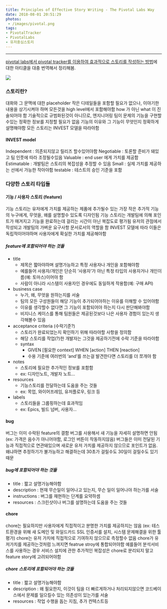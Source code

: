 ```yaml
---
title: Principles of Effective Story Writing - The Pivotal Labs Way
date: 2018-08-01 20:51:29
photos:
 - /images/pivotal.png
tags:
- PivotalTracker
- PivotalLabs
- 유저중심스토리
---
```

----------------------
[pivotal labs에서 pivotal tracker를 이용하여 효과적으로 스토리를 작성하는 방법](https://www.pivotaltracker.com/blog/principles-of-effective-story-writing-the-pivotal-labs-way/)에 대한 아티클을 대충 번역해서 정리해봄.

![](/images/pivotal.png)

### 스토리란?

대화와 그 문맥에 대한 placeholder
작은 디테일들을 포함할 필요가 없으나, 이야기한 내용을 상기시켜야 하며 모든것을 high level에서 포함해야함
how 가 아닌 what 이 진술되어야 함
기술적으로 규범화된것이 아니므로, 엔지니어링 팀이 문제의 기능을 구현할 수있는 정확한 정보를 지정할 필요가 없음
기능의 이유와 그 기능이 무엇인지 정확하게 설명해야함
모든 스토리는 INVEST 모델을 따라야함

#### INVEST model
Independent : 의존되지않고 릴리즈 할수있어야함
Negotiable : 토론할 준비가 돼있고 팀 인풋에 따라 조정될수있음
Valuable : end user 에게 가치를 제공함
Estimatable : 개발팀은 스토리의 복잡성을 추정할 수 있음
Small : 실제 가치를 제공하는 선에서 가능한 작아야함
testable : 테스트의 승인 기준을 포함



### 다양한 스토리 타입들
#### 기능 / 사용자 스토리 (feature)
기능 스토리는 유저에게 가치를 제공하는 제품에 추가될수 있는 가장 작은 추가적 기능의 누구에게, 무엇을, 왜를 설명할수 있도록 디자인됨
기능 스토리는 개발팀에 의해 포인트가 매겨지고 기능을 완료하는데 걸리는 시간이 아닌 복잡도로 평가됨
유저의 관점에서 작성되고 개발팀의 가벼운 요구사항 문서로서의 역할을 함
INVEST 모델에 따라 이들은 독립적이어야하며 사용자에게 확실한 가치를 제공해야함
##### feature에 포함되어야 하는 것들
- title
  - 제목은 짧아야하며 설명가능하고 특정 사용자나 개인을 포함해야함
  - 예를들어 사용자/개인은 단순히 ‘사용자’가 아닌 특정 타입의 사용자거나 개인이름(예: 토마스)이어야 함
  - 사람이 아니라 시스템이 사용자인 경우에도 동일하게 작용함(예: 구매 API)
- business case
  - 누가, 왜, 무엇을 원하는지를 서술
  - 팀의 모든 구성원들이 해당 기능이 추가되어야하는 이유를 이해할 수 있어야함
  - 이유를 생각할수 없다면 그 기능이 포함되어야 하는지 다시 판단해봐야함
  - 비지니스 케이스를 통해 팀원들은 제공된것보다 나은 사용자 경험이 있는지 생각해볼수 있음
- acceptance criteria (수락기준?)
  - 스토리가 완료되었는지 확인하기 위해 따라야할 사항을 정의함
  - 해당 스토리를 작업(?)한 개발자는 그것을 제공하기전에 수락 기준을 따라야함
  - syntax
    - GIVEN [필요한 context] WHEN [action] THEN [reaction]
    - 수용 기준에 여러번의 ‘and’를 쓰는걸 발견한다면 스토리를 더 쪼개야 함
- notes
  - 스토리에 필요한 추가적인 정보를 포함함
  - ex: 디자인노트, 개발자 노트...
- resources
  - 기능스토리를 전달하는데 도움을 주는 것들
  - ex: 목업, 와이어프레임, 유저플로우, 링크 등
- labels
  - 스토리들을 그룹핑하는데 효과적임
  - ex: Epics, 빌드 넘버, 사용자...

#### bug
버그는 이미 수락된 feature의 결함
버그를 사용해서 새 기능을 자세히 설명하면 안됨(ex: 가격은 음수가 아니어야함, 로그인 버튼이 작동하지않음)
버그들은 이미 전달된 기능과 직접적으로 연관돼있으며 새로운 유저 가치를 제공하지 않으므로 포인트가 없음. 왜냐하면 추정하기가 불가능하고 해결하는데 30초가 걸릴수도 30일이 걸릴수도 있기때문
##### bug에 포함되어야 하는 것들
- title : 짧고 설명가능해야함
- description : 현재 무슨일이 일어나고 있는지, 무슨 일이 일어나야 하는가를 서술
- instructions : 버그를 재현하는 단계를 요약하셈
- resources : 스크린샷이나 버그를 설명하는데 도움을 주는 것들

#### chore
chore는 필요하지만 사용자에게 직접적이고 분명한 가치를 제공하지는 않음 (ex: 테스트환경을 위해 새 도메인 및 와일드카드 SSL 인증서를 설치, 시스템 문제해결을 위한 툴 평가)
chore는 유저 가치에 직접적으로 기여하지 않으므로 측정할수 없음
chore가 유저가치를 제공하는것처럼 느껴지면 featrue stroy에 통합되어야함
예를들어 분석서비스를 사용하는 경우 서비스 설치에 관한 추가적인 복잡성은 chore로 분리되지 말고 feature story에 고려되어야함
##### chore 스토리에 포함되어야 하는 것들
- title : 짧고 설명가능해야함
- description : 왜 필요한지, 이것이 팀을 더 빠르게하거나 처리되지않으면 코드베이스에서 문제를 일으킬수 있는 의존성이 있는가를 서술
- resources : 작업 수행을 돕는 지침, 추가 컨텍스트등

